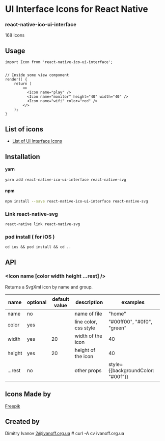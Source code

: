 # UI Interface Icons for React Native

### react-native-ico-ui-interface

168 Icons

## Usage

```
import Icon from 'react-native-ico-ui-interface';


// Inside some view component
render() {
    return (
        <>
          <Icon name="play" />
          <Icon name="monitor" height="40" width="40" />
          <Icon name="wifi" color="red" />
        </>
    );
}

```

## List of icons

- [List of UI Interface Icons](http://ico.simpleness.org/pack/ui-interface)

## Installation

#### yarn

```bash
yarn add react-native-ico-ui-interface react-native-svg
```

#### npm

```bash
npm install --save react-native-ico-ui-interface react-native-svg
```

### Link react-native-svg

```bash
react-native link react-native-svg
```

### pod install ( for iOS )

```
cd ios && pod install && cd ..
```

## API

### <Icon name [color width height ...rest] />

Returns a SvgXml icon by name and group.

 name | optional | default value | description | examples
------|----------|---------------|-------------|---------
name | no |  | name of file | "home"
color | yes | | line color, css style | "#00ff00", "#0f0", "green"
width | yes | 20 | width of the icon | 40
height | yes | 20 | height of the icon | 40
...rest | no | | other props | style={{backgroundColor: "#00f"}}

## Icons Made by

[Freepik](https://www.flaticon.com/authors/freepik)

## Created by

Dimitry Ivanov <2@ivanoff.org.ua> # curl -A cv ivanoff.org.ua
